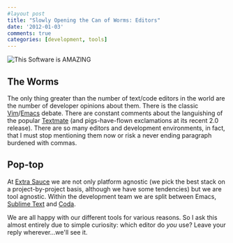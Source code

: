 ```yaml
---
#layout post
title: "Slowly Opening the Can of Worms: Editors"
date: '2012-01-03'
comments: true
categories: [development, tools]
---
```


![This Software is AMAZING](/files/2012/01/software.jpg)

## The Worms

The only thing greater than the number of text/code editors in the world are the number of developer opinions about them. There is the classic [Vim](http://www.vim.org/)/[Emacs](http://www.gnu.org/software/emacs/) debate. There are constant comments about the languishing of the popular [Textmate](http://macromates.com/) (and pigs-have-flown exclamations at its recent 2.0 release). There are so many editors and development environments, in fact, that I must stop mentioning them now or risk a never ending paragraph burdened with commas.

## Pop-top

At [Extra Sauce](http://extrasauce.com/) we are not only platform agnostic (we pick the best stack on a project-by-project basis, although we have some tendencies) but we are tool agnostic. Within the development team we are split between Emacs, [Sublime Text](http://www.sublimetext.com/) and [Coda](http://panic.com/coda/). 

We are all happy with our different tools for various reasons. So I ask this almost entirely due to simple curiosity: which editor do *you* use? Leave your reply wherever...we'll see it.